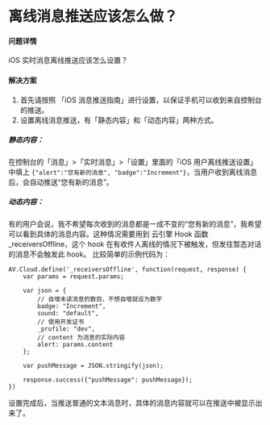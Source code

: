 # 离线消息推送应该怎么做？

#### 问题详情
iOS 实时消息离线推送应该怎么设置？

#### 解决方案
1. 首先请按照 「iOS 消息推送指南」进行设置，以保证手机可以收到来自控制台的推送。
2. 设置离线消息推送，有「静态内容」和「动态内容」两种方式。

##### 静态内容：
在控制台的「消息」>「实时消息」>「设置」里面的「iOS 用户离线推送设置」中填上 `{"alert":"您有新的消息", "badge":"Increment"}`，当用户收到离线消息后，会自动推送“您有新的消息”。

##### 动态内容：
有的用户会说，我不希望每次收到的消息都是一成不变的“您有新的消息”，我希望可以看到具体的消息内容。这种情况需要用到 云引擎 Hook 函数 _receiversOffline，这个 hook 在有收件人离线的情况下被触发，但发往暂态对话的消息不会触发此 hook。
比较简单的示例代码为：

``` 
AV.Cloud.define('_receiversOffline', function(request, response) {
    var params = request.params;

    var json = {
        // 自增未读消息的数目，不想自增就设为数字
        badge: "Increment",
        sound: "default",
        // 使用开发证书
        _profile: "dev",
        // content 为消息的实际内容
        alert: params.content
    };

    var pushMessage = JSON.stringify(json);

    response.success({"pushMessage": pushMessage});
})
```

设置完成后，当推送普通的文本消息时，具体的消息内容就可以在推送中被显示出来了。